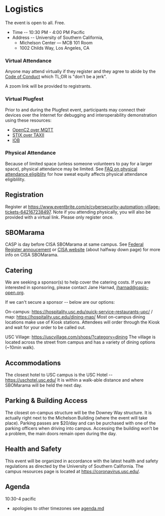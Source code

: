 # Logistics
The event is open to all.
Free.

* Time -- 10:30 PM - 4:00 PM Pacific
* Address -- University of Southern California, 
   - Michelson Center — MCB 101 Room
   - 1002 Childs Way, Los Angeles, CA 

### Virtual Attendance

Anyone may attend virtually if they 
register and they
agree to abide by the 
[Code of Conduct](../../../CODE-OF-CONDUCT.md)
which TL;DR is "don't be a jerk".

A zoom link will be provided to registrants.

### Virtual Plugfest
Prior to and during the Plugfest event, participants may connect their devices over the Internet
for debugging and interoperability demonstration using these resources:
* [OpenC2 over MQTT](SweatEquity/openc2-mqtt-topics.md)
* [STIX over TAXII](SweatEquity/APL)
* [IOB](SweatEquity/APL)

### Physical Attendance

Because of limited space
(unless someone volunteers to pay for a larger space),
physical attendance may be limited.
See [FAQ on physical attendance eligiblity](./faq.md#how-will-physical-attendance-be-determined) 
for how sweat equity 
affects physical attendance eligiblility.

## Registration
Register at https://www.eventbrite.com/e/cybersecurity-automation-village-tickets-642167238497.
Note if you attending physically, you will also be provided with a virtual link.
Please only register once.

## SBOMarama
CASP is day before 
CISA SBOMarama
at same campus. 
See [Federal Register annoucement](https://www.federalregister.gov/documents/2023/05/22/2023-10825/2023-cisa-sbom-a-rama)
or [CISA website](https://www.cisa.gov/sbom) (about halfway down page) for more info on CISA SBOMarama.

## Catering
We are seeking a sponsor(s) to help cover the catering costs. 
If you are interested in sponsoring, 
please contact Jane Harnad, jharnad@oasis-open.org.

If we can't secure a sponsor -- below are our options:

On-campus: https://hospitality.usc.edu/quick-service-restaurants-upc/  /  map: https://hospitality.usc.edu/dining-map/
Most on-campus dining locations make use of Kiosk stations. Attendees will order through the Kiosk and wait for your order to be called out.

USC Village: https://uscvillage.com/shops/?category=dining
The village is located across the street from campus and has a variety of dining options (~10min walk).

## Accommodations
The closest hotel to USC campus is the USC Hotel -- https://uschotel.usc.edu/
It is within a walk-able distance and where SBOMarama will be held the next day.

## Parking & Building Access 

The closest on-campus structure will be the Downey Way structure. 
It is actually right next to the Michelson Building (where the event will take place).
Parking passes are $20/day and can be purchased 
with one of the parking officers when driving into campus. 
Accessing the building won’t be a problem, 
the main doors remain open during the day.

## Health and Safety 
This event will be organized in accordance with the latest health and safety
regulations as directed by the University of Southern California. 
The campus resources page is located at https://coronavirus.usc.edu/.

## Agenda
10:30-4 pacific
* apologies to other timezones
see [agenda.md](./agenda.md)